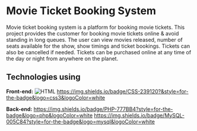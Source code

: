 
# Movie Ticket Booking System

Movie ticket booking system is a platform for booking movie tickets. This
project provides the customer for booking movie tickets online & avoid
standing in long queues. The user can view movies released, number of seats
available for the show, show timings and ticket bookings. Tickets can also be
cancelled if needed. Tickets can be purchased online at any time of the day or
night from anywhere on the planet.

## Technologies using

**Front-end:**  ![HTML](https://img.shields.io/badge/HTML-239120?style=for-the-badge&logo=html5&logoColor=white)
                https://img.shields.io/badge/CSS-239120?&style=for-the-badge&logo=css3&logoColor=white

**Back-end:**   https://img.shields.io/badge/PHP-777BB4?style=for-the-badge&logo=php&logoColor=white
                https://img.shields.io/badge/MySQL-005C84?style=for-the-badge&logo=mysql&logoColor=white

